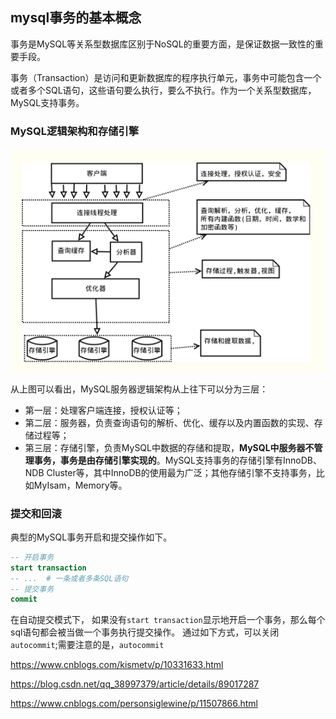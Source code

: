 ## mysql事务的基本概念
事务是MySQL等关系型数据库区别于NoSQL的重要方面，是保证数据一致性的重要手段。

事务（Transaction）是访问和更新数据库的程序执行单元，事务中可能包含一个或者多个SQL语句，这些语句要么执行，要么不执行。作为一个关系型数据库，MySQL支持事务。

### MySQL逻辑架构和存储引擎

![](./img/事务01.png)

从上图可以看出，MySQL服务器逻辑架构从上往下可以分为三层：
- 第一层：处理客户端连接，授权认证等；
- 第二层：服务器，负责查询语句的解析、优化、缓存以及内置函数的实现、存储过程等；
- 第三层：存储引擎，负责MySQL中数据的存储和提取，**MySQL中服务器不管理事务，事务是由存储引擎实现的**。MySQL支持事务的存储引擎有InnoDB、NDB Cluster等，其中InnoDB的使用最为广泛；其他存储引擎不支持事务，比如MyIsam，Memory等。

### 提交和回滚
典型的MySQL事务开启和提交操作如下。
```sql
-- 开启事务
start transaction
-- ...  # 一条或者多条SQL语句
-- 提交事务
commit
```
在自动提交模式下， 如果没有`start transaction`显示地开启一个事务，那么每个sql语句都会被当做一个事务执行提交操作。
通过如下方式，可以关闭`autocommit`;需要注意的是，`autocommit`

https://www.cnblogs.com/kismetv/p/10331633.html

https://blog.csdn.net/qq_38997379/article/details/89017287

https://www.cnblogs.com/personsiglewine/p/11507866.html